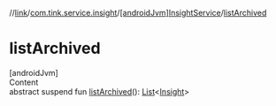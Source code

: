 //[link](../../index.md)/[com.tink.service.insight](../index.md)/[[androidJvm]InsightService](index.md)/[listArchived](list-archived.md)



# listArchived  
[androidJvm]  
Content  
abstract suspend fun [listArchived](list-archived.md)(): [List](https://kotlinlang.org/api/latest/jvm/stdlib/kotlin.collections/-list/index.html)<[Insight](../../com.tink.model.insights/[android-jvm]-insight/index.md)>  



